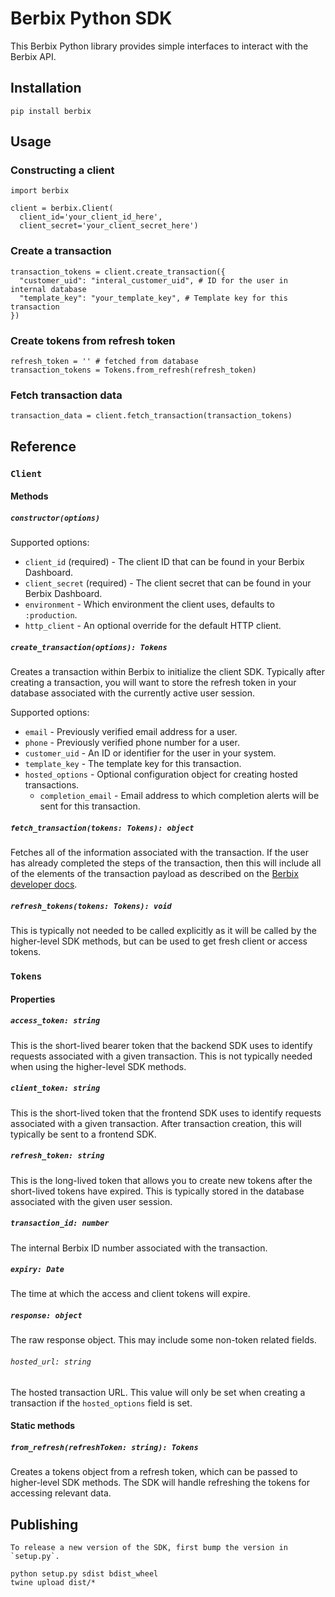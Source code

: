 # Berbix Python SDK

This Berbix Python library provides simple interfaces to interact with the Berbix API.

## Installation

    pip install berbix

## Usage

### Constructing a client

    import berbix

    client = berbix.Client(
      client_id='your_client_id_here',
      client_secret='your_client_secret_here')

### Create a transaction

    transaction_tokens = client.create_transaction({
      "customer_uid": "interal_customer_uid", # ID for the user in internal database
      "template_key": "your_template_key", # Template key for this transaction
    })

### Create tokens from refresh token

    refresh_token = '' # fetched from database
    transaction_tokens = Tokens.from_refresh(refresh_token)

### Fetch transaction data

    transaction_data = client.fetch_transaction(transaction_tokens)

## Reference

### `Client`

#### Methods

##### `constructor(options)`

Supported options:

- `client_id` (required) - The client ID that can be found in your Berbix Dashboard.
- `client_secret` (required) - The client secret that can be found in your Berbix Dashboard.
- `environment` - Which environment the client uses, defaults to `:production`.
- `http_client` - An optional override for the default HTTP client.

##### `create_transaction(options): Tokens`

Creates a transaction within Berbix to initialize the client SDK. Typically after creating
a transaction, you will want to store the refresh token in your database associated with the
currently active user session.

Supported options:

- `email` - Previously verified email address for a user.
- `phone` - Previously verified phone number for a user.
- `customer_uid` - An ID or identifier for the user in your system.
- `template_key` - The template key for this transaction.
- `hosted_options` - Optional configuration object for creating hosted transactions.
  - `completion_email` - Email address to which completion alerts will be sent for this transaction.

##### `fetch_transaction(tokens: Tokens): object`

Fetches all of the information associated with the transaction. If the user has already completed the steps of the transaction, then this will include all of the elements of the transaction payload as described on the [Berbix developer docs](https://developers.berbix.com).

##### `refresh_tokens(tokens: Tokens): void`

This is typically not needed to be called explicitly as it will be called by the higher-level
SDK methods, but can be used to get fresh client or access tokens.

### `Tokens`

#### Properties

##### `access_token: string`

This is the short-lived bearer token that the backend SDK uses to identify requests associated with a given transaction. This is not typically needed when using the higher-level SDK methods.

##### `client_token: string`

This is the short-lived token that the frontend SDK uses to identify requests associated with a given transaction. After transaction creation, this will typically be sent to a frontend SDK.

##### `refresh_token: string`

This is the long-lived token that allows you to create new tokens after the short-lived tokens have expired. This is typically stored in the database associated with the given user session.

##### `transaction_id: number`

The internal Berbix ID number associated with the transaction.

##### `expiry: Date`

The time at which the access and client tokens will expire.

##### `response: object`

The raw response object. This may include some non-token related fields.

###### `hosted_url: string`

The hosted transaction URL. This value will only be set when creating a transaction if the `hosted_options` field is set.

#### Static methods

##### `from_refresh(refreshToken: string): Tokens`

Creates a tokens object from a refresh token, which can be passed to higher-level SDK methods. The SDK will handle refreshing the tokens for accessing relevant data.

## Publishing

    To release a new version of the SDK, first bump the version in `setup.py`.

    python setup.py sdist bdist_wheel
    twine upload dist/*
